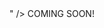 <html>
  <head>
    <meta name="google-site-verification"
             content="<meta name="google-site-verification" content="GxNWPb6Ie70Y5DdqID_keyolx97EHxOO0lKTArEATeo" />" />
  </head>
  <body>
    COMING SOON!
  </body>
</html>
